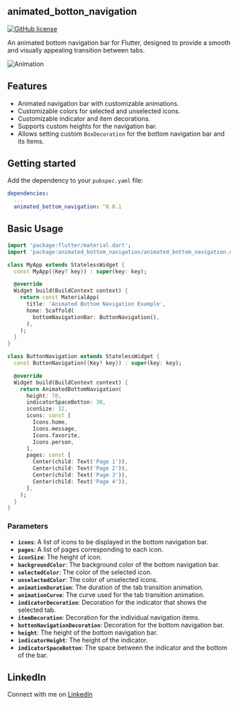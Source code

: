 <!--
This README describes the package. If you publish this package to pub.dev,
this README's contents appear on the landing page for your package.

For information about how to write a good package README, see the guide for
[writing package pages](https://dart.dev/guides/libraries/writing-package-pages).

For general information about developing packages, see the Dart guide for
[creating packages](https://dart.dev/guides/libraries/create-library-packages)
and the Flutter guide for
[developing packages and plugins](https://flutter.dev/developing-packages).
-->

## animated_botton_navigation

[![GitHub license](https://img.shields.io/badge/license-MIT-lightgrey.svg)]()

An animated bottom navigation bar for Flutter, designed to provide a smooth and visually appealing transition between tabs.

![Animation](![3](https://github.com/user-attachments/assets/bc7af947-4e7e-4d75-80bd-7f6809611bf0)
)

## Features

- Animated navigation bar with customizable animations.
- Customizable colors for selected and unselected icons.
- Customizable indicator and item decorations.
- Supports custom heights for the navigation bar.
- Allows setting custom `BoxDecoration` for the bottom navigation bar and its items.

## Getting started


Add the dependency to your `pubspec.yaml` file:

```yaml
dependencies:
  ...
  animated_bottom_navigation: ^0.0.1
```

## Basic Usage

```dart
import 'package:flutter/material.dart';
import 'package:animated_bottom_navigation/animated_bottom_navigation.dart';

class MyApp extends StatelessWidget {
  const MyApp({Key? key}) : super(key: key);

  @override
  Widget build(BuildContext context) {
    return const MaterialApp(
      title: 'Animated Bottom Navigation Example',
      home: Scaffold(
        bottomNavigationBar: ButtonNavigation(),
      ),
    );
  }
}

class ButtonNavigation extends StatelessWidget {
  const ButtonNavigation({Key? key}) : super(key: key);

  @override
  Widget build(BuildContext context) {
    return AnimatedBottomNavigation(
      height: 70,
      indicatorSpaceBotton: 30,
      iconSize: 32,
      icons: const [
        Icons.home,
        Icons.message,
        Icons.favorite,
        Icons.person,
      ],
      pages: const [
        Center(child: Text('Page 1')),
        Center(child: Text('Page 2')),
        Center(child: Text('Page 3')),
        Center(child: Text('Page 4')),
      ],
    );
  }
}

```
### Parameters

- **`icons`**: A list of icons to be displayed in the bottom navigation bar.
- **`pages`**: A list of pages corresponding to each icon.
- **`iconSize`**: The height of icon.
- **`backgroundColor`**: The background color of the bottom navigation bar.
- **`selectedColor`**: The color of the selected icon.
- **`unselectedColor`**: The color of unselected icons.
- **`animationDuration`**: The duration of the tab transition animation.
- **`animationCurve`**: The curve used for the tab transition animation.
- **`indicatorDecoration`**: Decoration for the indicator that shows the selected tab.
- **`itemDecoration`**: Decoration for the individual navigation items.
- **`bottonNavigationDecoration`**: Decoration for the bottom navigation bar.
- **`height`**: The height of the bottom navigation bar.
- **`indicatorHeight`**: The height of the indicator.
- **`indicatorSpaceBotton`**: The space between the indicator and the bottom of the bar.


## LinkedIn
Connect with me on [LinkedIn](https://www.linkedin.com/in/amirmahdi-nourkazemi-04613023a/)
